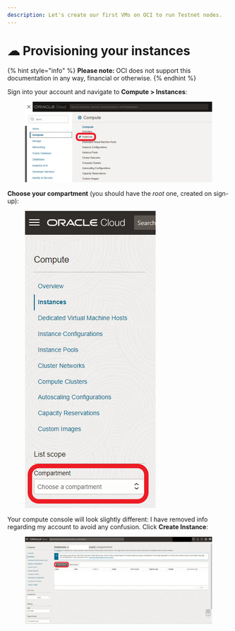 ```yaml
---
description: Let's create our first VMs on OCI to run Testnet nodes.
---
```


# ☁ Provisioning your instances

{% hint style="info" %}
**Please note:** OCI does not support this documentation in any way, financial or otherwise.
{% endhint %}

Sign into your account and navigate to **Compute > Instances**:

<figure><img src="../.gitbook/assets/oracle01.png" alt=""><figcaption></figcaption></figure>

**Choose your compartment** (you should have the _root_ one, created on sign-up):

<figure><img src="../.gitbook/assets/oracle02.png" alt=""><figcaption></figcaption></figure>

Your compute console will look slightly different: I have removed info regarding my account to avoid any confusion. Click **Create Instance**:

<figure><img src="../.gitbook/assets/oracle03.png" alt=""><figcaption></figcaption></figure>

